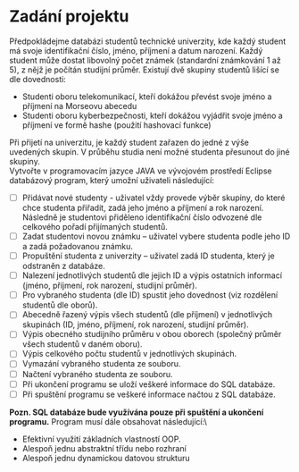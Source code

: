 # Zadání projektu
Předpokládejme databázi studentů technické univerzity, kde každý student má svoje identifikační číslo, jméno, příjmení a datum narození. Každý student může dostat libovolný počet známek (standardní známkování 1 až 5), z nějž je počítán studijní průměr. Existují dvě skupiny studentů lišící se dle
dovednosti:
- Studenti oboru telekomunikací, kteří dokážou převést svoje jméno a příjmení na Morseovu abecedu
- Studenti oboru kyberbezpečnosti, kteří dokážou vyjádřit svoje jméno a příjmení ve formě hashe (použití hashovací funkce)

Při přijetí na univerzitu, je každý student zařazen do jedné z výše uvedených skupin. V průběhu studia
není možné studenta přesunout do jiné skupiny.\
Vytvořte v programovacím jazyce JAVA ve vývojovém prostředí Eclipse databázový program, který
umožní uživateli následující:
- [ ] Přidávat nové studenty - uživatel vždy provede výběr skupiny, do které chce studenta přiřadit, zadá
jeho jméno a příjmení a rok narození. Následně je studentovi přiděleno identifikační číslo odvozené
dle celkového pořadí přijímaných studentů.
- [ ] Zadat studentovi novou známku – uživatel vybere studenta podle jeho ID a zadá požadovanou
známku.
- [ ] Propuštění studenta z univerzity – uživatel zadá ID studenta, který je odstraněn z databáze.
- [ ] Nalezení jednotlivých studentů dle jejich ID a výpis ostatních informací (jméno, příjmení, rok
narození, studijní průměr).
- [ ] Pro vybraného studenta (dle ID) spustit jeho dovednost (viz rozdělení studentů dle oborů).
- [ ] Abecedně řazený výpis všech studentů (dle příjmení) v jednotlivých skupinách (ID, jméno, příjmení,
rok narození, studijní průměr).
- [ ] Výpis obecného studijního průměru v obou oborech (společný průměr všech studentů v daném
oboru).
- [ ] Výpis celkového počtu studentů v jednotlivých skupinách.
- [ ] Vymazání vybraného studenta ze souboru.
- [ ] Načtení vybraného studenta ze souboru.
- [ ] Při ukončení programu se uloží veškeré informace do SQL databáze.
- [ ] Při spuštění programu se veškeré informace načtou z SQL databáze.

**Pozn. SQL databáze bude využívána pouze při spuštění a ukončení programu.**
Program musí dále obsahovat následující:\
- Efektivní využití základních vlastností OOP.
- Alespoň jednu abstraktní třídu nebo rozhraní
- Alespoň jednu dynamickou datovou strukturu
